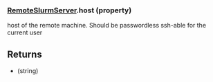 ### [RemoteSlurmServer](RemoteSlurmServer.md).host (property)




host of the remote machine.  Should be passwordless ssh-able for the current user

Returns
---------
* (string)

